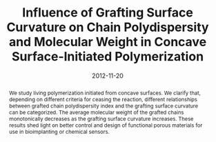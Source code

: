 ---
title: Influence of Grafting Surface Curvature on Chain Polydispersity and Molecular Weight in Concave Surface-Initiated Polymerization
authors:
- Hong Liu
- You-Liang Zhu
- Jing Zhang
- Zhong-Yuan Lu
- Zhao-Yan Sun
date: '2012-11-20'
doi: 10.1021/mz3003374
publish_types: 期刊文章
publication: ACS Macro Letters
publication_short: ACS Macro Lett.
abstract: We study living polymerization initiated from concave  surfaces. We clarify that, depending on different criteria for ceasing  the reaction, different relationships between grafted chain  polydispersity index and the grafting surface curvature can be  categorized. The average molecular weight of the grafted chains  monotonically decreases as the grafting surface curvature increases.  These results shed light on better control and design of functional  porous materials for use in bioimplanting or chemical sensors.
url_pdf: https://doi.org/10.1021/mz3003374
---